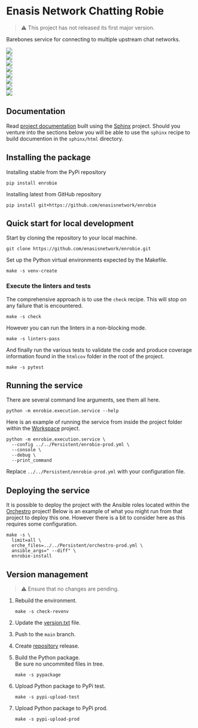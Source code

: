 # Enasis Network Chatting Robie

> :warning: This project has not released its first major version.

Barebones service for connecting to multiple upstream chat networks.

<a href="https://pypi.org/project/enrobie"><img src="https://enasisnetwork.github.io/enrobie/badges/pypi.png"></a><br>
<a href="https://enasisnetwork.github.io/enrobie/validate/flake8.txt"><img src="https://enasisnetwork.github.io/enrobie/badges/flake8.png"></a><br>
<a href="https://enasisnetwork.github.io/enrobie/validate/pylint.txt"><img src="https://enasisnetwork.github.io/enrobie/badges/pylint.png"></a><br>
<a href="https://enasisnetwork.github.io/enrobie/validate/mypy.txt"><img src="https://enasisnetwork.github.io/enrobie/badges/mypy.png"></a><br>
<a href="https://enasisnetwork.github.io/enrobie/validate/yamllint.txt"><img src="https://enasisnetwork.github.io/enrobie/badges/yamllint.png"></a><br>
<a href="https://enasisnetwork.github.io/enrobie/validate/pytest.txt"><img src="https://enasisnetwork.github.io/enrobie/badges/pytest.png"></a><br>
<a href="https://enasisnetwork.github.io/enrobie/validate/coverage.txt"><img src="https://enasisnetwork.github.io/enrobie/badges/coverage.png"></a><br>
<a href="https://enasisnetwork.github.io/enrobie/validate/sphinx.txt"><img src="https://enasisnetwork.github.io/enrobie/badges/sphinx.png"></a><br>

## Documentation
Read [project documentation](https://enasisnetwork.github.io/enrobie/sphinx)
built using the [Sphinx](https://www.sphinx-doc.org/) project.
Should you venture into the sections below you will be able to use the
`sphinx` recipe to build documention in the `sphinx/html` directory.

## Installing the package
Installing stable from the PyPi repository
```
pip install enrobie
```
Installing latest from GitHub repository
```
pip install git+https://github.com/enasisnetwork/enrobie
```

## Quick start for local development
Start by cloning the repository to your local machine.
```
git clone https://github.com/enasisnetwork/enrobie.git
```
Set up the Python virtual environments expected by the Makefile.
```
make -s venv-create
```

### Execute the linters and tests
The comprehensive approach is to use the `check` recipe. This will stop on
any failure that is encountered.
```
make -s check
```
However you can run the linters in a non-blocking mode.
```
make -s linters-pass
```
And finally run the various tests to validate the code and produce coverage
information found in the `htmlcov` folder in the root of the project.
```
make -s pytest
```

## Running the service
There are several command line arguments, see them all here.
```
python -m enrobie.execution.service --help
```
Here is an example of running the service from inside the project folder
within the [Workspace](https://github.com/enasisnetwork/workspace) project.
```
python -m enrobie.execution.service \
  --config ../../Persistent/enrobie-prod.yml \
  --console \
  --debug \
  --print_command
```
Replace `../../Persistent/enrobie-prod.yml` with your configuration file.

## Deploying the service
It is possible to deploy the project with the Ansible roles located within
the [Orchestro](https://github.com/enasisnetwork/orchestro) project! Below
is an example of what you might run from that project to deploy this one.
However there is a bit to consider here as this requires some configuration.
```
make -s \
  limit=all \
  orche_files=../../Persistent/orchestro-prod.yml \
  ansible_args=" --diff" \
  enrobie-install
```

## Version management
> :warning: Ensure that no changes are pending.

1. Rebuild the environment.
   ```
   make -s check-revenv
   ```

1. Update the [version.txt](enrobie/version.txt) file.

1. Push to the `main` branch.

1. Create [repository](https://github.com/enasisnetwork/enrobie) release.

1. Build the Python package.<br>Be sure no uncommited files in tree.
   ```
   make -s pypackage
   ```

1. Upload Python package to PyPi test.
   ```
   make -s pypi-upload-test
   ```

1. Upload Python package to PyPi prod.
   ```
   make -s pypi-upload-prod
   ```
